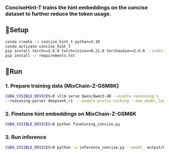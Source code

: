 ### ConciseHint-T trains the hint embeddings on the concise dataset to further reduce the token usage.


## 🔧Setup

```bash
conda create -n concise_hint_t python=3.10 
conda activate concise_hint_t
pip install torch==2.6.0 torchvision==0.21.0 torchaudio==2.6.0 --index-url https://download.pytorch.org/whl/cu124
pip install -r requirements.txt
```

## 🚀Run


### 1. Prepare training data (MixChain-Z-GSM8K)

```bash
CUDA_VISIBLE_DEVICES=0 vllm serve Qwen/Qwen3-4B --enable-reasoning \
--reasoning-parser deepseek_r1  --enable-prefix-caching --max_model_len 25000  --port 8000
```

### 2. Finetune hint embeddings on MixChain-Z-GSM8K

```bash
CUDA_VISIBLE_DEVICES=0 python finetuning_concise.py
```



### 3. Run inference

```bash
CUDA_VISIBLE_DEVICES=0 python -u inference_concise.py --model  output/Qwen3_1.7B-finetuning_concise_level-0/checkpoint-7000  --dataset gsm8k   --max-tokens 10240  --exp qwen-3-1.7b-train_gsm8k-test-gsm8k_ours  --bs 64       
```
